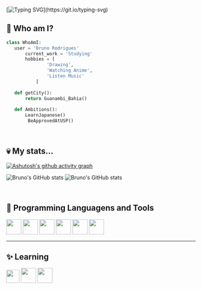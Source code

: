 <br>

[![Typing SVG](https://readme-typing-svg.herokuapp.com/?color=9BA4B5&size=35&center=true&vCenter=true&width=1000&lines=Hello,+World!)](https://git.io/typing-svg)

 ## 🤔 Who am I?

 ```python
 class WhoAmI:
 	user = 'Bruno Rodrigues'
		current_work = 'Studying'
		hobbies = [
				'Drawing',
				'Watching Anime',
				'Listen Music'
			]
	
	def getCity():
		return Guanambi_Bahia()
	
	def Ambitions():
	  	LearnJapanese()
         BeApprovedAtUSP()	

 ```
<br>

## 💀 My stats...

[![Ashutosh's github activity graph](https://github-readme-activity-graph.vercel.app/graph?username=bruno-rodrigues0&theme=github-dark&title_color=805DD7&line=805DD7&point=85a&hide_border=true&bg_color=0000&color=805DD7)](https://github.com/ashutosh00710/github-readme-activity-graph)

<div display="inline-block">

![Bruno's GitHub stats](https://github-readme-stats.vercel.app/api?username=bruno-rodrigues0&show_icons=true&theme=radical&title_color=805DD7&hide_border=true&bg_color=0000&text_color=805DD7&card_width=400&ring_color=8f77ff)
![Bruno's GitHub stats](https://github-readme-stats.vercel.app/api/top-langs/?username=bruno-rodrigues0&show_icons=true&theme=radical&title_color=805DD7&hide_border=true&bg_color=0000&text_color=805DD7&card_width=400&layout=compact)


</div>

<br>

 ## 🧠 Programming Languagens and Tools 

 <div display="inline-block">    
 <img src="https://cdn.jsdelivr.net/gh/devicons/devicon@latest/icons/c/c-plain.svg" width="40px""/>
 <img src="https://cdn.jsdelivr.net/gh/devicons/devicon@latest/icons/html5/html5-plain.svg" width="40px""/>
 <img src="https://cdn.jsdelivr.net/gh/devicons/devicon@latest/icons/css3/css3-plain.svg" width="40px""/>
 <img src="https://cdn.jsdelivr.net/gh/devicons/devicon@latest/icons/vscode/vscode-original.svg" width="40px"/>
 <img src="https://cdn.jsdelivr.net/gh/devicons/devicon@latest/icons/figma/figma-original.svg" width= "40px"/>
 <img src="https://cdn.jsdelivr.net/gh/devicons/devicon@latest/icons/git/git-original.svg" width="40px"/>     
          
 </div>  

 ---

## ✨ Learning

 <div display="inline-block">    
 <img src="https://cdn.jsdelivr.net/gh/devicons/devicon@latest/icons/javascript/javascript-plain.svg" width="35px""/>
 <img src="https://cdn.jsdelivr.net/gh/devicons/devicon@latest/icons/react/react-original.svg" width="40px"/>
 <img src="https://cdn.jsdelivr.net/gh/devicons/devicon@latest/icons/arduino/arduino-original.svg" width="40px"/>
          
 </div>  
          

<!--
**bruno-rodrigues0/bruno-rodrigues0** is a ✨ _special_ ✨ repository because its `README.md` (this file) appears on your GitHub profile.

Here are some ideas to get you started:

- 🔭 I’m currently working on ...
- 🌱 I’m currently learning ...
- 👯 I’m looking to collaborate on ...
- 🤔 I’m looking for help with ...
- 💬 Ask me about ...
- 📫 How to reach me: ...
- 😄 Pronouns: ...
- ⚡ Fun fact: ...
-->
